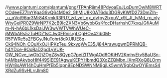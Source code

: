 //www.plantuml.com/plantuml/png/TPAnRjim48PdyoaEsJLqDumOwM8WRTCOdeeEZ7InYKgaG9vQ64M0e2_GhMjU8K0AT6do3DGRvKWfD273DmZIh-_u_qVot96qr3Mr84KrmkR3PU7_zd_yet_gx_dvtpy2lxpuV_x9l_Jt_IyMd_rp_nlyWtyGeiPR0Z9WrNP7K2cB9IcZXN3Vb6wbbGsKfccDHarhshC7kxqJGfiAuMm-N-hA6bL1ksDaiJW3wVWTVWhWUeC-jMWbARs5zTuHDZ1sCJw0ERnisrgLCgHOv42ib0M-R5PWRe5s2FBGyJNuTohrt8dXUIUE8q-Ck94NOh_COuXxOJHPKzTeu_9kxygWvE35Jj84ArawugwnDPRMQB-h4YDce-9OoRaD2pdLyVUK-OW_NCve_iwOb2jZOgZ8y8QypG7peiZITWgAOd6OKiHV2KmhvEtv5BaUSn-hAMbsAkyboHlf449SjEE91AgwuKEPYHbmdQ3XoZZQMbn_lXmRXoQ8LOrmHWr8sAW14hDuHmPfEb5Iqpn9EpNDSWNNM9gjLk5wmV9gbQwOYjEmsS4XRdZu9SvHLrrJlm80
